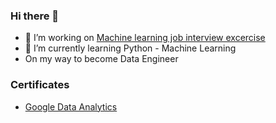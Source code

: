 ### Hi there 👋

- 🔭 I’m working on <a href="https://github.com/RadoslawJDA/Web_Apps/blob/master/youtube-app.py">Machine learning job interview excercise</a>
- 🌱 I’m currently learning Python - Machine Learning
- On my way to become Data Engineer

### Certificates
- <a href="https://www.coursera.org/account/accomplishments/professional-cert/BD2PX2823VZ6"> Google Data Analytics </a> 
